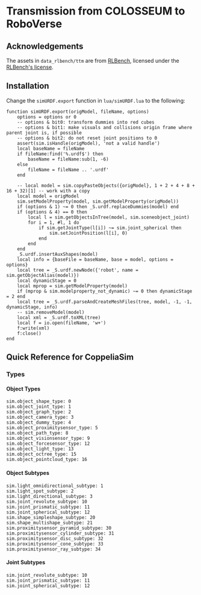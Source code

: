 # Transmission from COLOSSEUM to RoboVerse

## Acknowledgements

The assets in `data_rlbench/ttm` are from [RLBench](https://github.com/stepjam/RLBench), licensed under the [RLBench's license](data_rlbench/ttm/LICENSE).

## Installation

Change the `simURDF.export` function in `lua/simURDF.lua` to the following:

```
function simURDF.export(origModel, fileName, options)
    options = options or 0
    -- options & bit0: transform dummies into red cubes
    -- options & bit1: make visuals and collisions origin frame where parent joint is, if possible
    -- options & bit2: do not reset joint positions to 0
    assert(sim.isHandle(origModel), 'not a valid handle')
    local baseName = fileName
    if fileName:find('%.urdf$') then
        baseName = fileName:sub(1, -6)
    else
        fileName = fileName .. '.urdf'
    end

    -- local model = sim.copyPasteObjects({origModel}, 1 + 2 + 4 + 8 + 16 + 32)[1] -- work with a copy
    local model = origModel
    sim.setModelProperty(model, sim.getModelProperty(origModel))
    if (options & 1) ~= 0 then _S.urdf.replaceDummies(model) end
    if (options & 4) == 0 then
        local l = sim.getObjectsInTree(model, sim.sceneobject_joint)
        for i = 1, #l, 1 do
            if sim.getJointType(l[i]) ~= sim.joint_spherical then
                sim.setJointPosition(l[i], 0)
            end
        end
    end
    _S.urdf.insertAuxShapes(model)
    local info = {baseFile = baseName, base = model, options = options}
    local tree = _S.urdf.newNode({'robot', name = sim.getObjectAlias(model)})
    local dynamicStage = 0
    local mprop = sim.getModelProperty(model)
    if (mprop & sim.modelproperty_not_dynamic) ~= 0 then dynamicStage = 2 end
    local tree = _S.urdf.parseAndCreateMeshFiles(tree, model, -1, -1, dynamicStage, info)
    -- sim.removeModel(model)
    local xml = _S.urdf.toXML(tree)
    local f = io.open(fileName, 'w+')
    f:write(xml)
    f:close()
end
```


## Quick Reference for CoppeliaSim

### Types

#### Object Types

```
sim.object_shape_type: 0
sim.object_joint_type: 1
sim.object_graph_type: 2
sim.object_camera_type: 3
sim.object_dummy_type: 4
sim.object_proximitysensor_type: 5
sim.object_path_type: 8
sim.object_visionsensor_type: 9
sim.object_forcesensor_type: 12
sim.object_light_type: 13
sim.object_octree_type: 15
sim.object_pointcloud_type: 16
```

#### Object Subtypes
```
sim.light_omnidirectional_subtype: 1
sim.light_spot_subtype: 2
sim.light_directional_subtype: 3
sim.joint_revolute_subtype: 10
sim.joint_prismatic_subtype: 11
sim.joint_spherical_subtype: 12
sim.shape_simpleshape_subtype: 20
sim.shape_multishape_subtype: 21
sim.proximitysensor_pyramid_subtype: 30
sim.proximitysensor_cylinder_subtype: 31
sim.proximitysensor_disc_subtype: 32
sim.proximitysensor_cone_subtype: 33
sim.proximitysensor_ray_subtype: 34
```

#### Joint Subtypes
```
sim.joint_revolute_subtype: 10
sim.joint_prismatic_subtype: 11
sim.joint_spherical_subtype: 12
```
